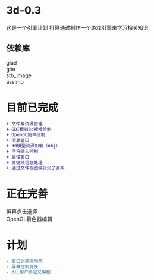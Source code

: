 # 3d-0.3
这是一个引擎计划
打算通过制作一个游戏引擎来学习相关知识
## 依赖库
glad<br>
glm<br>
stb_image<br>
assimp<br>

# 目前已完成
```diff
+ 文件与资源管理
+ GDI模拟3d裸模绘制
+ OpenGL简单绘制
+ 消息窗口
+ 3d模型资源加载（obj）
+ 字符输入控制
+ 属性窗口
+ 关键帧信息处理
+ 通过文件视图编辑父子关系
```
# 正在完善
屏幕点击选择<br>
OpenGL着色器编辑<br>


# 计划
```diff
- 窗口调整拖动条
- 屏幕控制变换
- dll用户自定义编程

```
